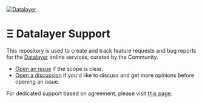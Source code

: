 [![Datalayer](https://assets.datalayer.tech/datalayer-25.svg)](https://datalayer.io)

# Ξ Datalayer Support

This repository is used to create and track feature requests and bug reports for the [Datalayer](https://datalayer.io) online services, curated by the Community.

- [Open an issue](https://github.com/datalayer-support/community/issues/new/choose) if the scope is clear.
- [Open a discussion](https://github.com/datalayer-support/community/discussions/new) if you'd like to discuss and get more opinions before opening an issue.

For dedicated support based on agreement, please visit [this page](https://datalayer.tech/docs/support).
